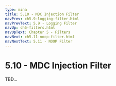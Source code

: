 ```yaml
---
type: mina
title: 5.10 - MDC Injection Filter
navPrev: ch5.9-logging-filter.html
navPrevText: 5.9 - Logging Filter
navUp: ch5-filters.html
navUpText: Chapter 5 - Filters
navNext: ch5.11-noop-filter.html
navNextText: 5.11 - NOOP Filter
---
```


# 5.10 - MDC Injection Filter

TBD...
